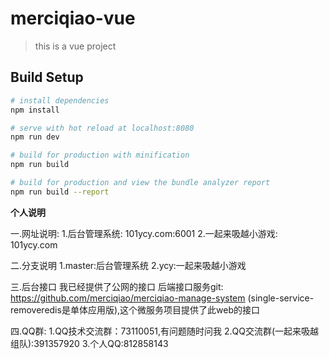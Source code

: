 # merciqiao-vue

> this is a vue project

## Build Setup

``` bash
# install dependencies
npm install

# serve with hot reload at localhost:8080
npm run dev

# build for production with minification
npm run build

# build for production and view the bundle analyzer report
npm run build --report
```

****个人说明****

一.网址说明:
1.后台管理系统:
101ycy.com:6001
2.一起来吸越小游戏:
101ycy.com

二.分支说明
1.master:后台管理系统
2.ycy:一起来吸越小游戏

三.后台接口
我已经提供了公网的接口
后端接口服务git: https://github.com/merciqiao/merciqiao-manage-system 
(single-service-removeredis是单体应用版),这个微服务项目提供了此web的接口

四.QQ群:
1.QQ技术交流群：73110051,有问题随时问我
2.QQ交流群(一起来吸越组队):391357920
3.个人QQ:812858143
